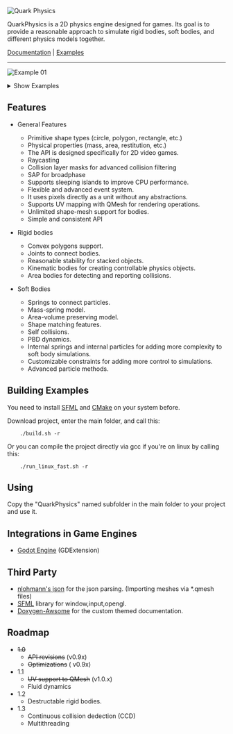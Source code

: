 ![Quark Physics](images/logo.png)

QuarkPhysics is a 2D physics engine designed for games. Its goal is to provide a reasonable approach to simulate rigid bodies, soft bodies, and different physics models together.


[Documentation](https://erayzesen.github.io/QuarkPhysics/documentation/) | [Examples](https://github.com/erayzesen/QuarkPhysics/tree/master/examples)


 ---
 ![Example 01](images/example_01_a.gif)
 <details>
 <summary> Show Examples</summary>

 ![Example 02](images/example_02.gif)
 ![Example 02](images/example_04.gif)
 ![Example 02](images/example_05.gif)
 ![Example 03](images/example_03.gif)
 ![Example 02](images/example_06.gif)

 </details>



## Features
* General Features
  * Primitive shape types (circle, polygon, rectangle, etc.)
  * Physical properties (mass, area, restitution, etc.)
  * The API is designed specifically for 2D video games.
  * Raycasting
  * Collision layer masks for advanced collision filtering
  * SAP for broadphase
  * Supports sleeping islands to improve CPU performance.
  * Flexible and advanced event system.
  * It uses pixels directly as a unit without any abstractions.
  * Supports UV mapping with QMesh for rendering operations. 
  * Unlimited shape-mesh support for bodies.
  * Simple and consistent API

   
* Rigid bodies
  * Convex polygons support.
  * Joints to connect bodies.
  * Reasonable stability for stacked objects.
  * Kinematic bodies for creating controllable physics objects.
  * Area bodies for detecting and reporting collisions.

* Soft Bodies
  * Springs to connect particles.
  * Mass-spring model.
  * Area-volume preserving model.
  * Shape matching features.
  * Self collisions.
  * PBD dynamics.
  * Internal springs and internal particles for adding more complexity to soft body simulations.
  * Customizable constraints for adding more control to simulations.
  * Advanced particle methods. 
  
## Building Examples
You need to install [SFML](https://www.sfml-dev.org/) and [CMake](https://cmake.org/) on your system before. 

Download project, enter the main folder, and call this:

        ./build.sh -r

Or you can compile the project directly via gcc if you're on linux by calling this:

        ./run_linux_fast.sh -r

## Using
Copy the "QuarkPhysics" named subfolder in the main folder to your project and use it. 

## Integrations in Game Engines
* [Godot Engine](https://github.com/erayzesen/godot-quarkphysics) (GDExtension)

## Third Party 
- [nlohmann's json](https://github.com/nlohmann/json) for the json parsing. (Importing meshes via *.qmesh files)
- [SFML](https://www.sfml-dev.org/) library for window,input,opengl. 
- [Doxygen-Awsome](https://jothepro.github.io/doxygen-awesome-css/) for the custom themed documentation.

## Roadmap
* ~~1.0~~
  * ~~API revisions~~ (v0.9x)
  * ~~Optimizations~~ ( v0.9x)
* 1.1
  * ~~UV support to QMesh~~ (v1.0.x) 
  * Fluid dynamics
* 1.2
   * Destructable rigid bodies.
* 1.3
   * Continuous collision dedection (CCD)
   * Multithreading
